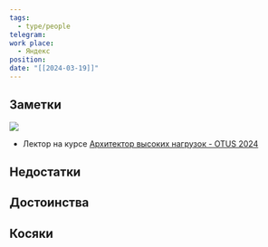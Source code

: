 ```yaml
---
tags:
  - type/people
telegram: 
work place:
  - Яндекс
position: 
date: "[[2024-03-19]]"
---
```

## Заметки
![](Pasted%20image%2020240319201707.png)

- Лектор на курсе [Архитектор высоких нагрузок - OTUS 2024](Архитектор%20высоких%20нагрузок%20-%20OTUS%202024.md)
## Недостатки


## Достоинства


## Косяки